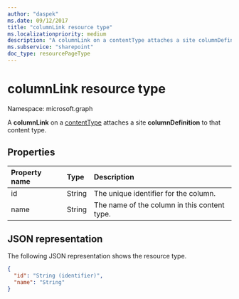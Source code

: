 ```yaml
---
author: "daspek"
ms.date: 09/12/2017
title: "columnLink resource type"
ms.localizationpriority: medium
description: "A columnLink on a contentType attaches a site columnDefinition to that content type."
ms.subservice: "sharepoint"
doc_type: resourcePageType
---
```


# columnLink resource type

Namespace: microsoft.graph

A **columnLink** on a [contentType][] attaches a site **columnDefinition** to that content type.

[contentType]: contenttype.md

## Properties

| Property name | Type   | Description|
|:--------------|:-------|:----------------------------------------------------|
| id            | String | The unique identifier for the column.|
| name          | String | The name of the column  in this content type.|

## JSON representation

The following JSON representation shows the resource type.
<!-- {
  "blockType": "resource",
  "baseType": "microsoft.graph.entity",
  "@odata.type": "microsoft.graph.columnLink" } -->

```json
{
  "id": "String (identifier)",
  "name": "String"
}
```


<!-- {
  "type": "#page.annotation",
  "description": "",
  "keywords": "",
  "section": "documentation",
  "tocPath": "Resources/ColumnLink"
} -->

